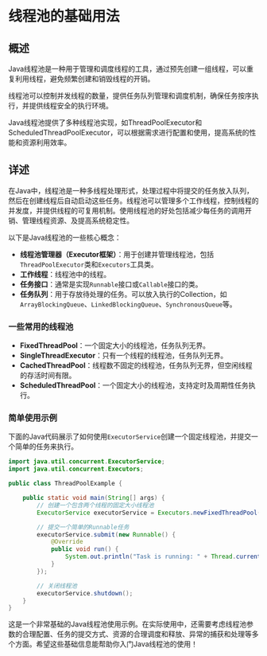 # 线程池的基础用法

## 概述

Java线程池是一种用于管理和调度线程的工具，通过预先创建一组线程，可以重复利用线程，避免频繁创建和销毁线程的开销。

线程池可以控制并发线程的数量，提供任务队列管理和调度机制，确保任务按序执行，并提供线程安全的执行环境。

Java线程池提供了多种线程池实现，如ThreadPoolExecutor和ScheduledThreadPoolExecutor，可以根据需求进行配置和使用，提高系统的性能和资源利用效率。

## 详述

在Java中，线程池是一种多线程处理形式，处理过程中将提交的任务放入队列，然后在创建线程后自动启动这些任务。线程池可以管理多个工作线程，控制线程的并发度，并提供线程的可复用机制。使用线程池的好处包括减少每任务的调用开销、管理线程资源、及提高系统稳定性。

以下是Java线程池的一些核心概念：

- **线程池管理器（Executor框架）**：用于创建并管理线程池，包括`ThreadPoolExecutor`类和`Executors`工具类。
- **工作线程**：线程池中的线程。
- **任务接口**：通常是实现`Runnable`接口或`Callable`接口的类。
- **任务队列**：用于存放待处理的任务。可以放入执行的Collection，如`ArrayBlockingQueue`、`LinkedBlockingQueue`、`SynchronousQueue`等。

### 一些常用的线程池

- **FixedThreadPool**：一个固定大小的线程池，任务队列无界。
- **SingleThreadExecutor**：只有一个线程的线程池，任务队列无界。
- **CachedThreadPool**：线程数不固定的线程池，任务队列无界，但空闲线程的存活时间有限。
- **ScheduledThreadPool**：一个固定大小的线程池，支持定时及周期性任务执行。

### 简单使用示例

下面的Java代码展示了如何使用`ExecutorService`创建一个固定线程池，并提交一个简单的任务来执行。

```java
import java.util.concurrent.ExecutorService;
import java.util.concurrent.Executors;

public class ThreadPoolExample {

    public static void main(String[] args) {
        // 创建一个包含两个线程的固定大小线程池
        ExecutorService executorService = Executors.newFixedThreadPool(2);

        // 提交一个简单的Runnable任务
        executorService.submit(new Runnable() {
            @Override
            public void run() {
                System.out.println("Task is running: " + Thread.currentThread().getName());
            }
        });

        // 关闭线程池
        executorService.shutdown();
    }
}
```

这是一个非常基础的Java线程池使用示例。在实际使用中，还需要考虑线程池参数的合理配置、任务的提交方式、资源的合理调度和释放、异常的捕获和处理等多个方面。希望这些基础信息能帮助你入门Java线程池的使用！